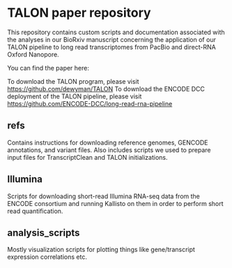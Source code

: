 # TALON paper repository
This repository contains custom scripts and documentation associated with the analyses in our BioRxiv manuscript concerning the application of our TALON pipeline to long read transcriptomes from PacBio and direct-RNA Oxford Nanopore. 

You can find the paper here: 

To download the TALON program, please visit https://github.com/dewyman/TALON
To download the ENCODE DCC deployment of the TALON pipeline, please visit https://github.com/ENCODE-DCC/long-read-rna-pipeline

## refs
Contains instructions for downloading reference genomes, GENCODE annotations, and variant files. Also includes scripts we used to prepare input files for TranscriptClean and TALON initializations.

## Illumina
Scripts for downloading short-read Illumina RNA-seq data from the ENCODE consortium and running Kallisto on them in order to perform short read quantification.

## analysis_scripts
Mostly visualization scripts for plotting things like gene/transcript expression correlations etc.
